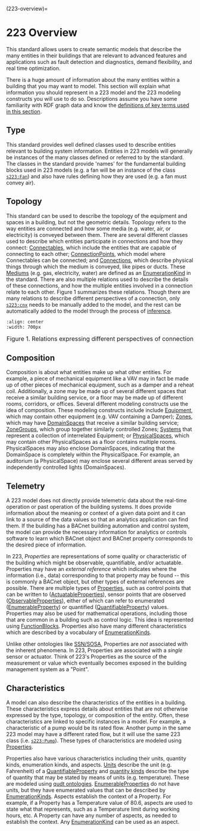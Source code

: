 (223-overview)=
# 223 Overview 

This standard allows users to create semantic models that describe the many entities in their buildings that are relevant to advanced features and applications such as fault detection and diagnostics, demand flexibility, and real time optimization. 

There is a huge amount of information about the many entities within a building that you may want to model. This section will explain what information you should represent in a 223 model and the 223 modeling constructs you will use to do so. Descriptions assume you have some familiarity with RDF graph data and know the [definitions of key terms used in this section](definitions). 

## Type

This standard provides well defined classes used to describe entities relevant to building system information. Entities in 223 models will generally be instances of the many classes defined or referred to by the standard. The classes in the standard provide 'names' for the fundamental building blocks used in 223 models (e.g. a fan will be an instance of the class [`s223:Fan`](https://explore.open223.info/s223/Fan.html)) and also have rules defining how they are used (e.g. a fan must convey air).

## Topology

This standard can be used to describe the topology of the equipment and spaces in a building, but not the geometric details. Topology refers to the way entities are connected and how some media (e.g. water, air, or electricity) is conveyed between them. There are several different classes used to describe which entities participate in connections and how they connect: [Connectables](https://explore.open223.info/s223/Connectable.html), which include the entities that are capable of connecting to each other; [ConnectionPoints](https://explore.open223.info/s223/ConnectionPoint.html), which model where Connectables can be connected; and [Connections](https://explore.open223.info/s223/Connection.html), which describe physical things through which the medium is conveyed, like pipes or ducts. These [Mediums](https://explore.open223.info/s223/Substance-Medium.html) (e.g. gas, electricity, water) are defined as an [EnumerationKind](https://explore.open223.info/s223/EnumerationKind.html) in the standard. There are also multiple relations used to describe the details of these connections, and how the multiple entities involved in a connection relate to each other. Figure 1 summarizes these relations. Though there are many relations to describe different perspectives of a connection, only [`s223:cnx`](https://explore.open223.info/s223/cnx.html) needs to be manually added to the model, and the rest can be automatically added to the model through the process of [inference](model-inference). 


```{image} images/connection-relationships.png
:align: center
:width: 700px
```

<div align="center">
<span style="font-size: medium;">Figure 1. Relations expressing different perspectives of connection </span>
</div>

## Composition

Composition is about what entities make up what other entities. For example, a piece of mechanical equipment like a VAV may in fact be made up of other pieces of mechanical equipment, such as a damper and a reheat coil. Additionally, a zone may be made up of several different spaces that receive a similar building service, or a floor may be made up of different rooms, corridors, or offices. Several different modeling constructs use the idea of composition. These modeling constructs include include [Equipment](https://explore.open223.info/s223/Equipment.html), which may contain other equipment (e.g. VAV containing a Damper); [Zones](https://explore.open223.info/s223/Zone.html), which may have [DomainSpaces](https://explore.open223.info/s223/DomainSpace.html) that receive a similar building service; [ZoneGroups](https://explore.open223.info/s223/ZoneGroup.html), which group together similarly controlled Zones; [Systems](https://explore.open223.info/s223/System.html) that represent a collection of interrelated Equipment; or [PhysicalSpaces](https://explore.open223.info/s223/PhysicalSpace.html), which may contain other PhysicalSpaces as a floor contains multiple rooms. PhysicalSpaces may also enclose DomainSpaces, indicating that the DomainSpace is completely within the PhysicalSpace. For example, an auditorium (a PhysicalSpace) may enclose several different areas served by independently controlled lights (DomainSpaces). 

## Telemetry 

A 223 model does not directly provide telemetric data about the real-time operation or past operation of the building systems.
It does provide information about the meaning or context of a given data point and it can link to a source of the data values so that an analytics application can find them.
If the building has a BACnet building automation and control system, the model can provide the necessary information for analytics or controls software to learn which BACnet object and BACnet property corresponds to the desired piece of information.

In 223, *Properties* are representations of some quality or characteristic of the building which might be observable, quantifiable, and/or actuatable.
Properties may have an *external reference* which indicates where the information (i.e., data) corresponding to that property may be found -- this is commonly a BACnet object, but other types of external references are possible.
There are multiple types of [Properties](https://explore.open223.info/s223/Property.html), such as control points that can be written to ([ActuatableProperties](https://explore.open223.info/s223/ActuatableProperty.html)), sensor points that are observed ([ObservableProperties](https://explore.open223.info/s223/ObservableProperty.html)), either of which can refer to enumerated ([EnumerableProperty](https://explore.open223.info/s223/EnumerableProperty.html)) or quantified ([QuantifiableProperty](https://explore.open223.info/s223/QuantifiableProperty.html)) values. Properties may also be used for mathematical operations, including those that are common in a building such as control logic. This idea is represented using [FunctionBlocks](https://explore.open223.info/s223/FunctionBlock.html). Properties also have many different characteristics which are described by a vocabulary of [EnumerationKinds](https://explore.open223.info/s223/EnumerationKind.html). 

Unlike other ontologies like [SSN/SOSA](https://www.w3.org/TR/vocab-ssn), Properties are *not* associated with the inherent phenomena.
In 223, Properties are associated with a *single* sensor or actuator.
Think of 223's Properties as the source of the measurement or value which eventually becomes exposed in the building management system as a "Point".

## Characteristics

A model can also describe the characteristics of the entities in a building. These characteristics express details about entities that are not otherwise expressed by the type, topology, or composition of the entity. Often, these characteristics are linked to specific instances in a model. For example, a characteristic of a pump would be its rated flow. Another pump in the same 223 model may have a different rated flow, but it will use the same 223 class (i.e. [`s223:Pump`](https://explore.open223.info/s223/Pump.html)). These types of characteristics are modeled using [Properties](https://explore.open223.info/s223/Property.html). 

Properties also have various characteristics including their units, quantity kinds, enumeration kinds, and aspects. [Units](https://www.qudt.org/doc/DOC_VOCAB-UNITS.html) describe the unit (e.g. Fahrenheit) of a [QuantifiableProperty](https://explore.open223.info/s223/QuantifiableProperty.html) and [quantity kinds](https://www.qudt.org/doc/DOC_VOCAB-QUANTITY-KINDS.html) describe the type of quantity that may be stated by means of units (e.g. temperature). These are modeled using [qudt ontologies](https://qudt.org/). [EnumerableProperties](https://explore.open223.info/s223/EnumerableProperty.html) do not have units, but they have enumerated values that can be described by [EnumerationKinds](https://explore.open223.info/s223/EnumerationKind.html). Aspects establish the context of a Property. For example, if a Property has a Temperature value of 80.6, aspects are used to state what that represents, such as a Temperature limit during working hours, etc. A Property can have any number of aspects, as needed to establish the context. Any [EnumerationKind](https://explore.open223.info/s223/EnumerationKind.html) can be used as an aspect.
